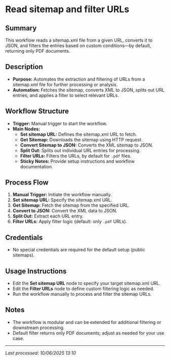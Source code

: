 # Read sitemap and filter URLs

## Summary
This workflow reads a sitemap.xml file from a given URL, converts it to JSON, and filters the entries based on custom conditions—by default, returning only PDF documents.

## Description
- **Purpose:** Automates the extraction and filtering of URLs from a sitemap.xml file for further processing or analysis.
- **Automation:** Fetches the sitemap, converts XML to JSON, splits out URL entries, and applies a filter to select relevant URLs.

## Workflow Structure
- **Trigger:** Manual trigger to start the workflow.
- **Main Nodes:**
  - **Set sitemap URL:** Defines the sitemap.xml URL to fetch.
  - **Get Sitemap:** Downloads the sitemap using HTTP request.
  - **Convert Sitemap to JSON:** Converts the XML sitemap to JSON.
  - **Split Out:** Splits out individual URL entries for processing.
  - **Filter URLs:** Filters the URLs, by default for `.pdf` files.
  - **Sticky Notes:** Provide setup instructions and workflow documentation.

## Process Flow
1. **Manual Trigger:** Initiate the workflow manually.
2. **Set sitemap URL:** Specify the sitemap.xml URL.
3. **Get Sitemap:** Fetch the sitemap from the specified URL.
4. **Convert to JSON:** Convert the XML data to JSON.
5. **Split Out:** Extract each URL entry.
6. **Filter URLs:** Apply filter logic (default: only `.pdf` URLs).

## Credentials
- No special credentials are required for the default setup (public sitemaps).

## Usage Instructions
- Edit the **Set sitemap URL** node to specify your target sitemap.xml URL.
- Edit the **Filter URLs** node to define custom filtering logic as needed.
- Run the workflow manually to process and filter the sitemap URLs.

## Notes
- The workflow is modular and can be extended for additional filtering or downstream processing.
- Default filter returns only PDF documents; adjust as needed for your use case.

---
*Last processed: 10/06/2025 13:10*
